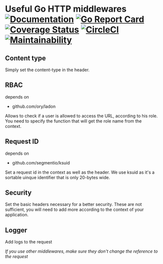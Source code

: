# Useful Go HTTP middlewares [![Documentation](https://godoc.org/github.com/vincentserpoul/gohttpmw?status.svg)](http://godoc.org/github.com/vincentserpoul/gohttpmw) [![Go Report Card](https://goreportcard.com/badge/github.com/vincentserpoul/gohttpmw)](https://goreportcard.com/report/github.com/vincentserpoul/gohttpmw) [![Coverage Status](https://coveralls.io/repos/github/vincentserpoul/gohttpmw/badge.svg?branch=master)](https://coveralls.io/github/vincentserpoul/gohttpmw?branch=master) [![CircleCI](https://circleci.com/gh/vincentserpoul/gohttpmw.svg?style=svg)](https://circleci.com/gh/vincentserpoul/gohttpmw) [![Maintainability](https://api.codeclimate.com/v1/badges/344c7922467ddf1066bf/maintainability)](https://codeclimate.com/github/vincentserpoul/gohttpmw/maintainability)

## Content type

Simply set the content-type in the header.

## RBAC

depends on

- github.com/ory/ladon

Allows to check if a user is allowed to access the URL, according to his role.
You need to specify the function that will get the role name from the context.

## Request ID

depends on

- github.com/segmentio/ksuid

Set a request id in the context as well as the header.
We use ksuid as it's a sortable uinque identifier that is only 20-bytes wide.

## Security

Set the basic headers necessary for a better security.
These are not sufficient, you will need to add more according to the context of your application.

## Logger

Add logs to the request

_If you use other middlewares, make sure they don't change the reference to the request_
